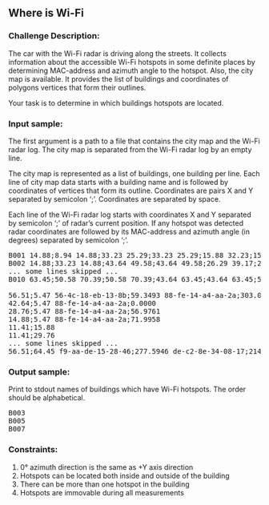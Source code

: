 <h2>Where is Wi-Fi</h2>

<h3>Challenge Description:</h3>

<p>The car with the Wi-Fi radar is driving along the streets. It collects information about the accessible Wi-Fi hotspots in some definite places by determining MAC-address and azimuth angle to the hotspot. Also, the city map is available. It provides the list of buildings and coordinates of polygons vertices that form their outlines.</p>
<p>Your task is to determine in which buildings hotspots are located.</p>

<h3>Input sample:</h3>

<p>The first argument is a path to a file that contains the city map and the Wi-Fi radar log. The city map is separated from the Wi-Fi radar log by an empty line.</p>
<p>The city map is represented as a list of buildings, one building per line. Each line of city map data starts with a building name and is followed by coordinates of vertices that form its outline. Coordinates are pairs X and Y separated by semicolon &#x2018;;&#x2019;. Coordinates are separated by space.</p>
<p>Each line of the Wi-Fi radar log starts with coordinates X and Y separated by semicolon &#x2018;;&#x2019; of radar&#x2019;s current position. If any hotspot was detected radar coordinates are followed by its MAC-address and azimuth angle (in degrees) separated by semicolon &#x2018;;&#x2019;.</p>

<pre>B001 14.88;8.94 14.88;33.23 25.29;33.23 25.29;15.88 32.23;15.88 32.23;8.94 14.88;8.94
B002 14.88;33.23 14.88;43.64 49.58;43.64 49.58;26.29 39.17;26.29 39.17;33.23 14.88;33.23
<span>... some lines skipped ...</span>
B010 63.45;50.58 70.39;50.58 70.39;43.64 63.45;43.64 63.45;50.58

56.51;5.47 56-4c-18-eb-13-8b;59.3493 88-fe-14-a4-aa-2a;303.0239
42.64;5.47 88-fe-14-a4-aa-2a;0.0000
28.76;5.47 88-fe-14-a4-aa-2a;56.9761
14.88;5.47 88-fe-14-a4-aa-2a;71.9958
11.41;15.88
11.41;29.76
<span>... some lines skipped ...</span>
56.51;64.45 f9-aa-de-15-28-46;277.5946 de-c2-8e-34-08-17;214.6952</pre>

<h3>Output sample:</h3>

<p>Print to stdout names of buildings which have Wi-Fi hotspots. The order should be alphabetical.</p>

<pre>B003
B005
B007
</pre>

<h3>Constraints:</h3>
<ol>
<li>0&#xB0; azimuth direction is the same as +Y axis direction</li>
<li>Hotspots can be located both inside and outside of the building</li>
<li>There can be more than one hotspot in the building</li>
<li>Hotspots are immovable during all measurements</li>
</ol>
